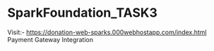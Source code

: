 # SparkFoundation_TASK3
Visit:- https://donation-web-sparks.000webhostapp.com/index.html
Payment Gateway Integration

